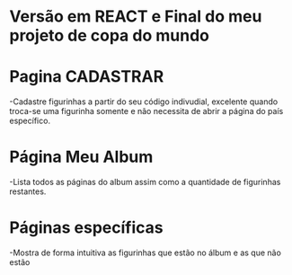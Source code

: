 # Versão em REACT e Final do meu projeto de copa do mundo

# Pagina CADASTRAR
-Cadastre figurinhas a partir do seu código indivudial, excelente quando troca-se uma figurinha somente e não necessita de abrir a página do país específico.

# Página Meu Album 
-Lista todos as páginas do album assim como a quantidade de figurinhas restantes.

# Páginas específicas
-Mostra de forma intuitiva as figurinhas que estão no álbum e as que não estão
